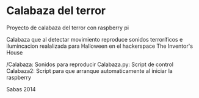 Calabaza del terror
=================

Proyecto de calabaza del terror con raspberry pi

Calabaza que al detectar movimiento reproduce sonidos terroríficos e ilumincacion realalizada para Halloween en el hackerspace
The Inventor's House

/Calabaza: Sonidos para reproducir
Calabaza.py: Script de control
Calabaza2: Script para que arranque automaticamente al iniciar la raspberry

Sabas 2014
